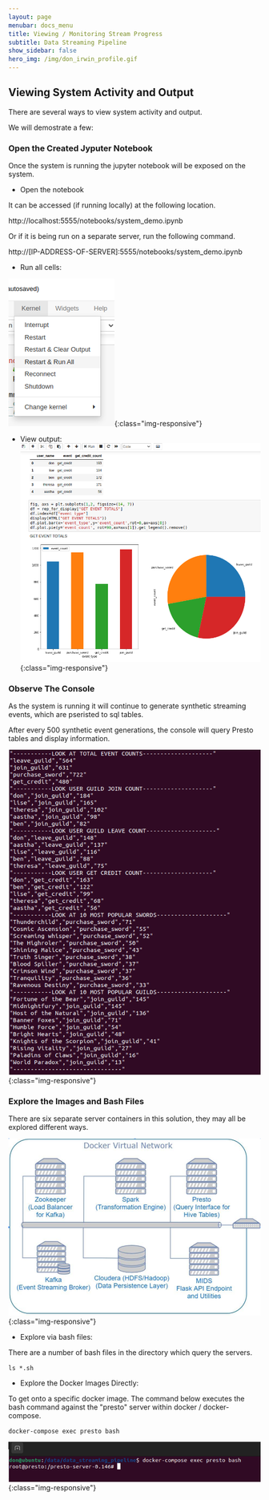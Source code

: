 ```yaml
---
layout: page
menubar: docs_menu
title: Viewing / Monitoring Stream Progress
subtitle: Data Streaming Pipeline
show_sidebar: false
hero_img: /img/don_irwin_profile.gif
---
```


## Viewing System Activity and Output

There are several ways to view system activity and output.  

We will demostrate a few:

### Open the Created Jyputer Notebook

Once the system is running the jupyter notebook will be exposed on the system.

* Open the notebook

It can be accessed (if running locally) at the following location.

http://localhost:5555/notebooks/system_demo.ipynb

Or if it is being run on a separate server, run the following command.

http://[IP-ADDRESS-OF-SERVER]:5555/notebooks/system_demo.ipynb

* Run all cells:

![run_all](/docs/data-streaming/img/run_all.png){:class="img-responsive"}

* View output:
![View Output](/docs/data-streaming/img/view_output.png){:class="img-responsive"}

### Observe The Console

As the system is running it will continue to generate synthetic streaming events, which are pseristed to sql tables.

After every 500 synthetic event generations, the console will query Presto tables and display information.

![Bash Output](/docs/data-streaming/img/example_of_bash_output.png){:class="img-responsive"}

### Explore the Images and Bash Files

There are six separate server containers in this solution, they may all be explored different ways.

![Visual Overview](/docs/data-streaming/img/docker_network.png){:class="img-responsive"}

* Explore via bash files:

There are a number of bash files in the directory which query the servers.

```
ls *.sh
```

* Explore the Docker Images Directly:

To get onto a specific docker image.  The command below executes the bash command against the "presto" server within docker / docker-compose.

```
docker-compose exec presto bash
```

![Visual Overview](/docs/data-streaming/img/bash_to_server.png){:class="img-responsive"}

